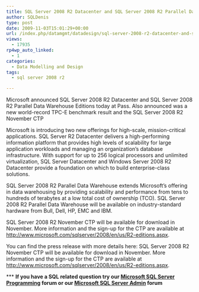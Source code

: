 ```yaml
---
title: SQL Server 2008 R2 Datacenter and SQL Server 2008 R2 Parallel Data Warehouse Editions Announced
author: SQLDenis
type: post
date: 2009-11-03T15:01:29+00:00
url: /index.php/datamgmt/datadesign/sql-server-2008-r2-datacenter-and-sql-se/
views:
  - 17935
rp4wp_auto_linked:
  - 1
categories:
  - Data Modelling and Design
tags:
  - sql server 2008 r2

---
```

Microsoft announced SQL Server 2008 R2 Datacenter and SQL Server 2008 R2 Parallel Data Warehouse Editions today at Pass. Also announced was a new world-record TPC-E benchmark result and the SQL Server 2008 R2 November CTP

Microsoft is introducing two new offerings for high-scale, mission-critical applications. SQL Server R2 Datacenter delivers a high-performing information platform that provides high levels of scalability for large application workloads and managing an organization’s database infrastructure. With support for up to 256 logical processors and unlimited virtualization, SQL Server Datacenter and Windows Server 2008 R2 Datacenter provide a foundation on which to build enterprise-class solutions.

SQL Server 2008 R2 Parallel Data Warehouse extends Microsoft’s offering in data warehousing by providing scalability and performance from tens to hundreds of terabytes at a low total cost of ownership (TCO). SQL Server 2008 R2 Parallel Data Warehouse will be available on industry-standard hardware from Bull, Dell, HP, EMC and IBM.

SQL Server 2008 R2 November CTP will be available for download in November. More information and the sign-up for the CTP are available at http://www.microsoft.com/sqlserver/2008/en/us/R2-editions.aspx.

You can find the press release with more details here: SQL Server 2008 R2 November CTP will be available for download in November. More information and the sign-up for the CTP are available at http://www.microsoft.com/sqlserver/2008/en/us/R2-editions.aspx.



\*** **If you have a SQL related question try our [Microsoft SQL Server Programming][1] forum or our [Microsoft SQL Server Admin][2] forum**<ins></ins>

 [1]: http://forum.lessthandot.com/viewforum.php?f=17
 [2]: http://forum.lessthandot.com/viewforum.php?f=22